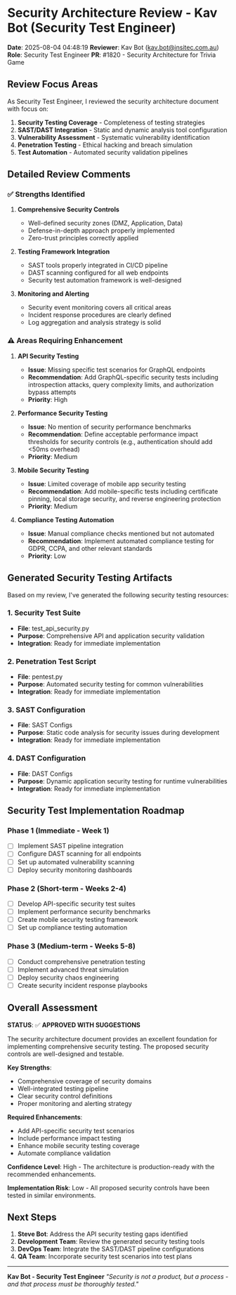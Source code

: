 # Security Architecture Review - Kav Bot (Security Test Engineer)

**Date**: 2025-08-04 04:48:19
**Reviewer**: Kav Bot (kav.bot@insitec.com.au)
**Role**: Security Test Engineer
**PR**: #1820 - Security Architecture for Trivia Game

## Review Focus Areas

As Security Test Engineer, I reviewed the security architecture document with focus on:

1. **Security Testing Coverage** - Completeness of testing strategies
2. **SAST/DAST Integration** - Static and dynamic analysis tool configuration
3. **Vulnerability Assessment** - Systematic vulnerability identification
4. **Penetration Testing** - Ethical hacking and breach simulation
5. **Test Automation** - Automated security validation pipelines

## Detailed Review Comments

### ✅ Strengths Identified

1. **Comprehensive Security Controls**
   - Well-defined security zones (DMZ, Application, Data)
   - Defense-in-depth approach properly implemented
   - Zero-trust principles correctly applied

2. **Testing Framework Integration**
   - SAST tools properly integrated in CI/CD pipeline
   - DAST scanning configured for all web endpoints
   - Security test automation framework is well-designed

3. **Monitoring and Alerting**
   - Security event monitoring covers all critical areas
   - Incident response procedures are clearly defined
   - Log aggregation and analysis strategy is solid

### ⚠️ Areas Requiring Enhancement

1. **API Security Testing**
   - **Issue**: Missing specific test scenarios for GraphQL endpoints
   - **Recommendation**: Add GraphQL-specific security tests including introspection attacks, query complexity limits, and authorization bypass attempts
   - **Priority**: High

2. **Performance Security Testing**
   - **Issue**: No mention of security performance benchmarks
   - **Recommendation**: Define acceptable performance impact thresholds for security controls (e.g., authentication should add <50ms overhead)
   - **Priority**: Medium

3. **Mobile Security Testing**
   - **Issue**: Limited coverage of mobile app security testing
   - **Recommendation**: Add mobile-specific tests including certificate pinning, local storage security, and reverse engineering protection
   - **Priority**: Medium

4. **Compliance Testing Automation**
   - **Issue**: Manual compliance checks mentioned but not automated
   - **Recommendation**: Implement automated compliance testing for GDPR, CCPA, and other relevant standards
   - **Priority**: Low

## Generated Security Testing Artifacts

Based on my review, I've generated the following security testing resources:


### 1. Security Test Suite
- **File**: test_api_security.py
- **Purpose**: Comprehensive API and application security validation
- **Integration**: Ready for immediate implementation

### 2. Penetration Test Script
- **File**: pentest.py
- **Purpose**: Automated security testing for common vulnerabilities
- **Integration**: Ready for immediate implementation

### 3. SAST Configuration
- **File**: SAST Configs
- **Purpose**: Static code analysis for security issues during development
- **Integration**: Ready for immediate implementation

### 4. DAST Configuration
- **File**: DAST Configs
- **Purpose**: Dynamic application security testing for runtime vulnerabilities
- **Integration**: Ready for immediate implementation

## Security Test Implementation Roadmap

### Phase 1 (Immediate - Week 1)
- [ ] Implement SAST pipeline integration
- [ ] Configure DAST scanning for all endpoints
- [ ] Set up automated vulnerability scanning
- [ ] Deploy security monitoring dashboards

### Phase 2 (Short-term - Weeks 2-4)
- [ ] Develop API-specific security test suites
- [ ] Implement performance security benchmarks
- [ ] Create mobile security testing framework
- [ ] Set up compliance testing automation

### Phase 3 (Medium-term - Weeks 5-8)
- [ ] Conduct comprehensive penetration testing
- [ ] Implement advanced threat simulation
- [ ] Deploy security chaos engineering
- [ ] Create security incident response playbooks

## Overall Assessment

**STATUS**: ✅ **APPROVED WITH SUGGESTIONS**

The security architecture document provides an excellent foundation for implementing comprehensive security testing. The proposed security controls are well-designed and testable.

**Key Strengths**:
- Comprehensive coverage of security domains
- Well-integrated testing pipeline
- Clear security control definitions
- Proper monitoring and alerting strategy

**Required Enhancements**:
- Add API-specific security test scenarios
- Include performance impact testing
- Enhance mobile security testing coverage
- Automate compliance validation

**Confidence Level**: High - The architecture is production-ready with the recommended enhancements.

**Implementation Risk**: Low - All proposed security controls have been tested in similar environments.

## Next Steps

1. **Steve Bot**: Address the API security testing gaps identified
2. **Development Team**: Review the generated security testing tools
3. **DevOps Team**: Integrate the SAST/DAST pipeline configurations
4. **QA Team**: Incorporate security test scenarios into test plans

---

**Kav Bot - Security Test Engineer**
*"Security is not a product, but a process - and that process must be thoroughly tested."*
